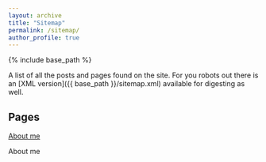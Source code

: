 ```yaml
---
layout: archive
title: "Sitemap"
permalink: /sitemap/
author_profile: true
---
```


{% include base_path %}

A list of all the posts and pages found on the site. For you robots out there is an [XML version]({{ base_path }}/sitemap.xml) available for digesting as well.

<h2>Pages</h2>
<a href="https://syzymon.github.io/" rel="permalink">About me</a></h2><p class="archive__item-excerpt" itemprop="description"><p>About me</p>
